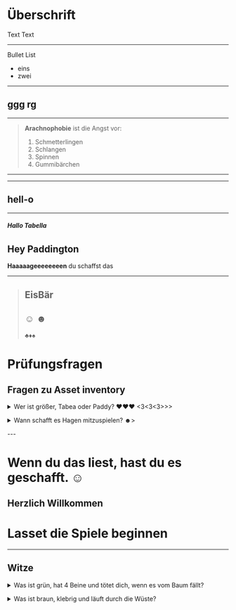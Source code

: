 # Überschrift

Text Text

---

Bullet List
* eins
* zwei

---
ggg
rg
---
---
>**Arachnophobie** ist die Angst vor:
>1. Schmetterlingen
>2. Schlangen
>3. Spinnen
>4. Gummibärchen
---
---
hell-o
---
---
###### **Hallo Tabella**


**Hey Paddington**
---
**Haaaaageeeeeeeen** du schaffst das
***
>**Eis**Bär
>---
>☺
>☻
>---
>♣♦♠
# Prüfungsfragen

## Fragen zu Asset inventory
<p>
<details>
<summary> Wer ist größer, Tabea oder Paddy? ♥♥♥ <3<3<3>>>
</summary>
<p>
trommelwirbel...... tadaaa = PADDY 194cm =)
<p>
oder 195cm?
<p>
verrückt!
<p>
</summary>
</details>
<p>
<p>
<details>
<p>

<summary> Wann schafft es Hagen mitzuspielen? ☻>
</summary
<p>
trommelwirbel...... es bleibt spannend
<p>
bleib dran
<p>
<p>
</details>
<p>
---

<p>
<p>

# Wenn du das liest, hast du es geschafft. ☺
<p>

## Herzlich Willkommen
<p>

# Lasset die Spiele beginnen 
<p>
<p>

---

<p>

## Witze
<p>
<details>
<summary> Was ist grün, hat 4 Beine und tötet dich, wenn es vom Baum fällt?
</summary>
<p>

* Ein Billardtisch  :'D
<p>

* hahaha
</details>
<p>
<p>

<details>
<summary> Was ist braun, klebrig und läuft durch die Wüste?
</summary>
<p>

* Ein Karamel
<p>

* ba-dum-tsssssss
</details>

